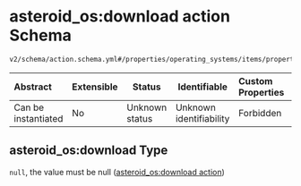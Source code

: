 # asteroid_os:download action Schema

```txt
v2/schema/action.schema.yml#/properties/operating_systems/items/properties/steps/items/properties/actions/items/oneOf/8/properties/asteroid_os:download
```




| Abstract            | Extensible | Status         | Identifiable            | Custom Properties | Additional Properties | Access Restrictions | Defined In                                                           |
| :------------------ | ---------- | -------------- | ----------------------- | :---------------- | --------------------- | ------------------- | -------------------------------------------------------------------- |
| Can be instantiated | No         | Unknown status | Unknown identifiability | Forbidden         | Allowed               | none                | [device.schema.json\*](../device.schema.json "open original schema") |

## asteroid_os:download Type

`null`, the value must be null ([asteroid_os:download action](device-properties-operating-systems-operating-system-properties-steps-step-properties-group-step-action-oneof-asteroid_osdownload-action-properties-asteroid_osdownload-action.md))
